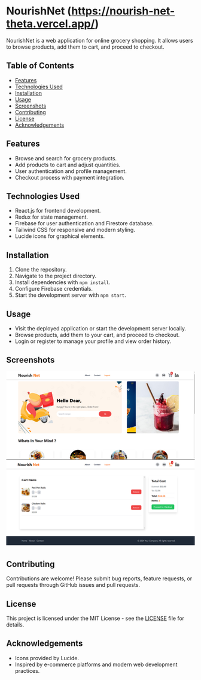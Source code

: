 # NourishNet (https://nourish-net-theta.vercel.app/)

NourishNet is a web application for online grocery shopping. It allows users to browse products, add them to cart, and proceed to checkout.

## Table of Contents

- [Features](#features)
- [Technologies Used](#technologies-used)
- [Installation](#installation)
- [Usage](#usage)
- [Screenshots](#screenshots)
- [Contributing](#contributing)
- [License](#license)
- [Acknowledgements](#acknowledgements)

## Features

- Browse and search for grocery products.
- Add products to cart and adjust quantities.
- User authentication and profile management.
- Checkout process with payment integration.

## Technologies Used

- React.js for frontend development.
- Redux for state management.
- Firebase for user authentication and Firestore database.
- Tailwind CSS for responsive and modern styling.
- Lucide icons for graphical elements.

## Installation

1. Clone the repository.
2. Navigate to the project directory.
3. Install dependencies with `npm install`.
4. Configure Firebase credentials.
5. Start the development server with `npm start`.

## Usage

- Visit the deployed application or start the development server locally.
- Browse products, add them to your cart, and proceed to checkout.
- Login or register to manage your profile and view order history.

## Screenshots

![Screenshot 1](csr1.png)
![Screenshot 2](scr2.png)

## Contributing

Contributions are welcome! Please submit bug reports, feature requests, or pull requests through GitHub issues and pull requests.

## License

This project is licensed under the MIT License - see the [LICENSE](/LICENSE) file for details.

## Acknowledgements

- Icons provided by Lucide.
- Inspired by e-commerce platforms and modern web development practices.
